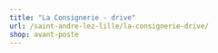```yaml
---
title: "La Consignerie - drive"
url: /saint-andre-lez-lille/la-consignerie-drive/
shop: avant-poste
---
```

